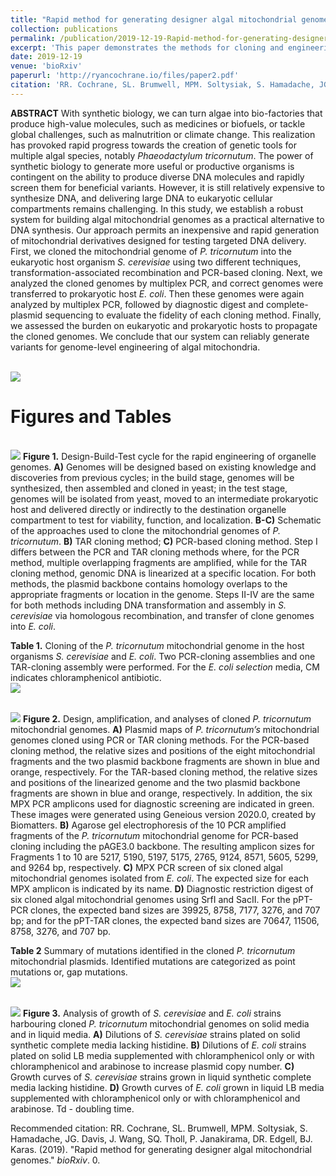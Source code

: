 ```yaml
---
title: "Rapid method for generating designer algal mitochondrial genomes"
collection: publications
permalink: /publication/2019-12-19-Rapid-method-for-generating-designer-algal-mitochondrial-genomes
excerpt: 'This paper demonstrates the methods for cloning and engineering of mitochondrial genomes from Phaeodactylum tricornutum. The mitochondrial genome was cloned in yeast and bacteria and found no significant host burden. Following research will detail methods for mitochondrial DNA delivery to P. tricornutum. Together, these techonlogies will estalish P. tricornutum as a model system for studying the mitochondria of diatoms and allow easy installation of biosynthetic pathways.'
date: 2019-12-19
venue: 'bioRxiv'
paperurl: 'http://ryancochrane.io/files/paper2.pdf'
citation: 'RR. Cochrane, SL. Brumwell, MPM. Soltysiak, S. Hamadache, JG. Davis, J. Wang, SQ. Tholl, P. Janakirama, DR. Edgell, BJ. Karas. (2019). &quot;Rapid method for generating designer algal mitochondrial genomes.&quot; <i>bioRxiv</i>.'
---
```

**ABSTRACT** With synthetic biology, we can turn algae into bio-factories that produce high-value molecules, such as medicines or biofuels, or tackle global challenges, such as malnutrition or climate change. This realization has provoked rapid progress towards the creation of genetic tools for multiple algal species, notably _Phaeodactylum tricornutum_. The power of synthetic biology to generate more useful or productive organisms is contingent on the ability to produce diverse DNA molecules and rapidly screen them for beneficial variants. However, it is still relatively expensive to synthesize DNA, and delivering large DNA to eukaryotic cellular compartments remains challenging. In this study, we establish a robust system for building algal mitochondrial genomes as a practical alternative to DNA synthesis. Our approach permits an inexpensive and rapid generation of mitochondrial derivatives designed for testing targeted DNA delivery. First, we cloned the mitochondrial genome of _P. tricornutum_ into the eukaryotic host organism _S. cerevisiae_ using two different techniques, transformation-associated recombination and PCR-based cloning. Next, we analyzed the cloned genomes by multiplex PCR, and correct genomes were transferred to prokaryotic host _E. coli_. Then these genomes were again analyzed by multiplex PCR, followed by diagnostic digest and complete-plasmid sequencing to evaluate the fidelity of each cloning method. Finally, we assessed the burden on eukaryotic and prokaryotic hosts to propagate the cloned genomes. We conclude that our system can reliably generate variants for genome-level engineering of algal mitochondria.

<br/><img src='https://ryancochrane.io/images/paper1coverphoto.png'>

# Figures and Tables

<br/><img src='https://ryancochrane.io/images/paper1figure1.png'>
**Figure 1.** Design-Build-Test cycle for the rapid engineering of organelle genomes. **A)** Genomes will be designed based on existing knowledge and discoveries from previous cycles; in the build stage, genomes will be synthesized, then assembled and cloned in yeast; in the test stage, genomes will be isolated from yeast, moved to an intermediate prokaryotic host and delivered directly or indirectly to the destination organelle compartment to test for viability, function, and localization. **B-C)** Schematic of the approaches used to clone the mitochondrial genomes of _P. tricornutum_. **B)** TAR cloning method; **C)** PCR-based cloning method. Step I differs between the PCR and TAR cloning methods where, for the PCR method, multiple overlapping fragments are amplified, while for the TAR cloning method, genomic DNA is linearized at a specific location. For both methods, the plasmid backbone contains homology overlaps to the appropriate fragments or location in the genome. Steps II-IV are the same for both methods including DNA transformation and assembly in _S. cerevisiae_ via homologous recombination, and transfer of clone genomes into _E. coli_.

**Table 1.** Cloning of the _P. tricornutum_ mitochondrial genome in the host organisms _S. cerevisiae_ and _E. coli_. Two PCR-cloning assemblies and one TAR-cloning assembly were performed. For the _E. coli selection_ media, CM indicates chloramphenicol antibiotic.
<br/><img src='https://ryancochrane.io/images/paper1table1.png'>

<br/><img src='https://ryancochrane.io/images/paper1figure2.png'>
**Figure 2.** Design, amplification, and analyses of cloned _P. tricornutum_ mitochondrial genomes. **A)** Plasmid maps of _P. tricornutum’s_ mitochondrial genomes cloned using PCR or TAR cloning methods. For the PCR-based cloning method, the relative sizes and positions of the eight mitochondrial fragments and the two plasmid backbone fragments are shown in blue and orange, respectively. For the TAR-based cloning method, the relative sizes and positions of the linearized genome and the two plasmid backbone fragments are shown in blue and orange, respectively. In addition, the six MPX PCR amplicons used for diagnostic screening are indicated in green. These images were generated using Geneious version 2020.0, created by Biomatters. **B)** Agarose gel electrophoresis of the 10 PCR amplified fragments of the _P. tricornutum_ mitochondrial genome for PCR-based cloning including the pAGE3.0 backbone. The resulting amplicon sizes for Fragments 1 to 10 are 5217, 5190, 5197, 5175, 2765, 9124, 8571, 5605, 5299, and 9264 bp, respectively. **C)** MPX PCR screen of six cloned algal mitochondrial genomes isolated from _E. coli_. The expected size for each MPX amplicon is indicated by its name. **D)** Diagnostic restriction digest of six cloned algal mitochondrial genomes using SrfI and SacII. For the pPT-PCR clones, the expected band sizes are 39925, 8758, 7177, 3276, and 707 bp; and for the pPT-TAR clones, the expected band sizes are 70647, 11506, 8758, 3276, and 707 bp.

**Table 2** Summary of mutations identified in the cloned _P. tricornutum_ mitochondrial plasmids. Identified mutations are categorized as point mutations or, gap mutations.
<br/><img src='https://ryancochrane.io/images/paper1table2.png'>

<br/><img src='https://ryancochrane.io/images/paper1fig3.png'>
**Figure 3.** Analysis of growth of _S. cerevisiae_ and _E. coli_ strains harbouring cloned _P. tricornutum_ mitochondrial genomes on solid media and in liquid media. **A)** Dilutions of _S. cerevisiae_ strains plated on solid synthetic complete media lacking histidine. **B)** Dilutions of _E. coli_ strains plated on solid LB media supplemented with chloramphenicol only or with chloramphenicol and arabinose to increase plasmid copy number. **C)** Growth curves of _S. cerevisiae_ strains grown in liquid synthetic complete media lacking histidine. **D)** Growth curves of _E. coli_ grown in liquid LB media supplemented with chloramphenicol only or with chloramphenicol and arabinose. Td - doubling time.

Recommended citation: RR. Cochrane, SL. Brumwell, MPM. Soltysiak, S. Hamadache, JG. Davis, J. Wang, SQ. Tholl, P. Janakirama, DR. Edgell, BJ. Karas. (2019). "Rapid method for generating designer algal mitochondrial genomes." <i>bioRxiv</i>. 0.
